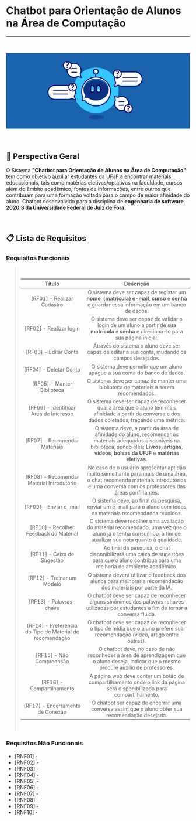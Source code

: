 # Chatbot para Orientação de Alunos na Área de Computação

---

<br>

<p align=center> <img src="images/chatbot-header.png" alt="Capa" title="Capa"/> </p>

<br>

## 📖 Perspectiva Geral
O Sistema **"Chatbot para Orientação de Alunos na Área de Computação"** tem como objetivo auxiliar estudantes da UFJF a encontrar materiais educacionais, tais como matérias eletivas/optativas na faculdade, cursos além do âmbito acadêmico, fontes de informações, entre outros que contribuam para uma formação voltada para o campo de maior afinidade do aluno. Chatbot desenvolvido para a disciplina de **engenharia de software 2020.3 da Universidade Federal de Juiz de Fora**.

<br>

## 📋 Lista de Requisitos

### Requisitos Funcionais

> <br>
> 
> Título                           |   Descrição  
> :--------------:                 |   :-------: 
> [RF01] - Realizar Cadastro       | O sistema deve ser capaz de registar um **nome**, **{matrícula}** **e-mail**, **curso** e **senha** e guardar essa informação em um banco de dados.
> [RF02] - Realizar login          | O sistema deve ser capaz de validar o login de um aluno a partir de sua **matrícula** e **senha** e direcioná-lo para sua página inicial.
> [RF03] - Editar Conta            | Através do sistema o aluno deve ser capaz de editar a sua conta, mudando os campos desejados.
> [RF04] - Deletar Conta           | O sistema deve permitir que um aluno apague a sua conta do banco de dados.
> [RF05] - Manter Biblioteca       | O sistema deve ser capaz de manter uma biblioteca de materiais a serem recomendados.
> [RF06] - Identificar Área de Interesse | O sistema deve ser capaz de reconhecer qual a área que o aluno tem mais afinidade a partir da conversa e dos dados coletados, traçando uma métrica.
> [RF07] - Recomendar Materiais    | O sistema deve, a partir da área de afinidade do aluno, recomendar os materiais adequados disponíveis na biblioteca, sendo eles: **Livros**, **artigos**, **vídeos**, **bolsas da UFJF** e **matérias eletivas**.
> [RF08] - Recomendar Material Introdutório | No caso de o usuário apresentar aptidão muito semelhante para mais de uma área, o chat recomenda materiais introdutórios e uma conversa com os professores das áreas conflitantes.
> [RF09] - Enviar e-mail           | O sistema deve, ao final da pesquisa, enviar um e-mail para o aluno com todos os materiais recomendados reunidos.
> [RF10] - Recolher Feedback do Material | O sistema deve recolher uma avaliação do material recomendado, uma vez que o aluno já o tenha consumido, a fim de atualizar sua nota quanto à qualidade.
> [RF11] - Caixa de Sugestão       | Ao final da pesquisa, o chat disponibilizará uma caixa de sugestões para que o aluno contribua para uma melhoria do ambiente acadêmico.
> [RF12] - Treinar um Modelo       | O sistema deverá utilizar o feedback dos alunos para melhorar a recomendação dos materiais por parte da IA.
> [RF13] - Palavras-chave          | O chatbot deve ser capaz de reconhecer alguns sinônimos das palavras-chaves utilizadas por estudantes a fim de tornar a conversa fluida.
> [RF14] - Preferência do Tipo de Material de recomendação | O chatbot deve ser capaz de reconhecer o tipo de mídia que o aluno prefere sua recomendação (vídeo, artigo entre outras).
> [RF15] - Não Compreensão         | O chatbot deve, no caso de não reconhecer a área de aprendizagem que o aluno deseja, indicar que o mesmo procure auxílio de professores.
> [RF16] - Compartilhamento        | A página web deve conter um botão de compartilhamento onde o link da página será disponibilizado para compartilhamento. 
> [RF17] - Encerramento de Conexão | O chatbot ser capaz de encerrar uma conversa assim que o aluno obter sua recomendação desejada.
>
> <br>   


### Requisitos Não Funcionais
* [RNF01] - 
* [RNF02] - 
* [RNF03] - 
* [RNF04] - 
* [RNF05] - 
* [RNF06] - 
* [RNF07] - 
* [RNF08] - 
* [RNF09] - 
* [RNF10] - 
